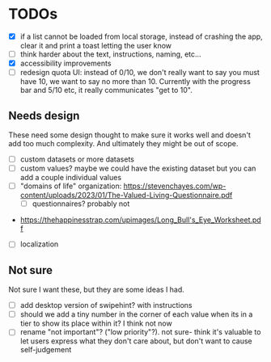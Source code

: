 # TODOs

- [x] if a list cannot be loaded from local storage, instead of crashing the app, clear it and print a toast letting the user know
- [ ] think harder about the text, instructions, naming, etc...
- [x] accessibility improvements
- [ ] redesign quota UI: instead of 0/10, we don't really want to say you must have 10, we want to say no more than 10. Currently with the progress bar and 5/10 etc, it really communicates "get to 10".

## Needs design

These need some design thought to make sure it works well and doesn't add too much complexity. And ultimately they might be out of scope.

- [ ] custom datasets or more datasets
- [ ] custom values? maybe we could have the existing dataset but you can add a couple individual values
- [ ] "domains of life" organization: https://stevenchayes.com/wp-content/uploads/2023/01/The-Valued-Living-Questionnaire.pdf
    - [ ] questionnaires? probably not
- https://thehappinesstrap.com/upimages/Long_Bull's_Eye_Worksheet.pdf
- [ ] localization


## Not sure

Not sure I want these, but they are some ideas I had.

- [ ] add desktop version of swipehint? with instructions
- [ ] should we add a tiny number in the corner of each value when its in a tier to show its place within it? I think not now
- [ ] rename "not important"? ("low priority"?). not sure- think it's valuable to let users express what they don't care about, but don't want to cause self-judgement
